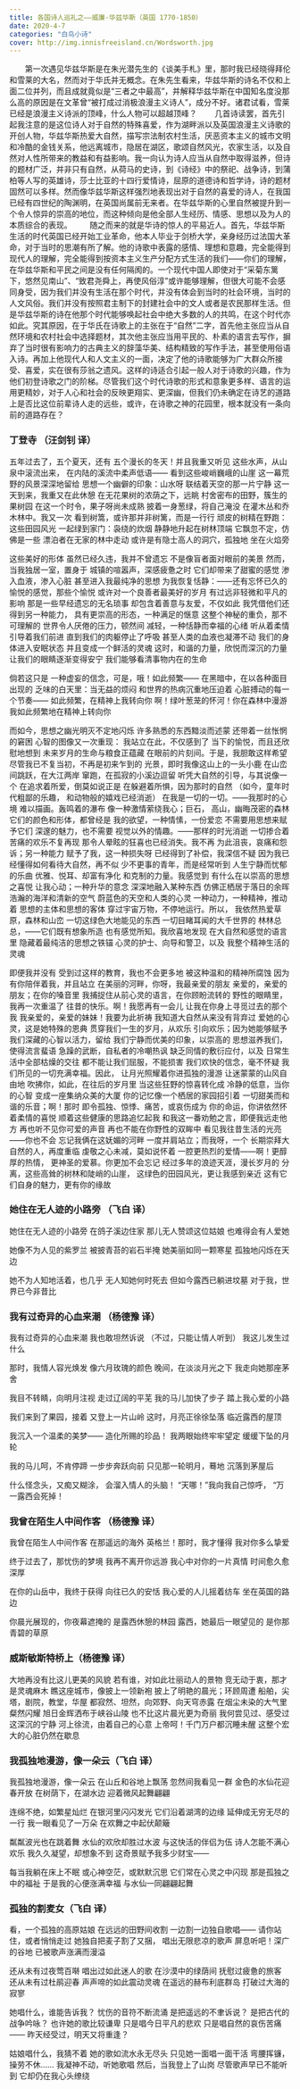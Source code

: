 ```yaml
---
title: 各国诗人巡礼之——威廉·华兹华斯（英国 1770-1850）
date: 2020-4-7
categories: "白鸟小诗"
cover: http://img.innisfreeisland.cn/Wordsworth.jpg
---
```


&#8194;&#8194;&#8194;&#8194;第一次遇见华兹华斯是在朱光潜先生的《谈美手札》里，那时我已经晓得拜伦和雪莱的大名，然而对于华氏并无概念。在朱先生看来，华兹华斯的诗名不仅和上面二位并列，而且成就竟似是“三者之中最高”，并解释华兹华斯在中国知名度没那么高的原因是在文革曾“被打成过消极浪漫主义诗人”，成分不好。诸君试看，雪莱已经是浪漫主义诗派的顶峰，什么人物可以超越顶峰？
&#8194;&#8194;&#8194;&#8194;几首诗读罢，首先引起我注意的是这位诗人对于自然的特殊喜爱，作为湖畔派以及英国浪漫主义诗歌的开创人物，华兹华斯热爱大自然，描写宗法制农村生活，厌恶资本主义的城市文明和冷酷的金钱关系，他远离城市，隐居在湖区，歌颂自然风光，农家生活，以及自然对人性所带来的教益和有益影响。我一向认为诗人应当从自然中取得滋养，但诗的题材广泛，并非只有自然，从荷马的史诗，到《诗经》中的祭祀、战争诗，到蒲柏等人写的英雄诗，莎士比亚的十四行爱情诗，屈原的道德诗和哲学诗，诗的题材固然可以多样。然而像华兹华斯这样强烈地表现出对于自然的喜爱的诗人，在我国已经有四世纪的陶渊明，在英国尚属前无来者。在华兹华斯的心里自然被提升到一个令人惊异的崇高的地位，而这种倾向是他全部人生经历、情感、思想以及为人的本质综合的表现。
&#8194;&#8194;&#8194;&#8194;随之而来的就是华诗的惊人的平易近人。首先，华兹华斯生活的时代英国已经开始工业革命，他本人毕业于剑桥大学，亲身经历过法国大革命，对于当时的思潮有所了解。他的诗歌中表露的感情、理想和意趣，完全能得到现代人的理解，完全能得到按资本主义生产分配方式生活的我们——你们的理解，在华兹华斯和平民之间是没有任何隔阂的。一个现代中国人即使对于“采菊东篱下，悠然见南山”、“致君尧舜上，再使风俗淳”或许能够理解，但很大可能不会感同身受，因为我们并没有生活在那个时代，并没有体会到当时的社会环境，当时的人文风俗。我们并没有按照君主制下的封建社会中的文人或者是农民那样生活。但是华兹华斯的诗在他那个时代能够唤起社会中绝大多数的人的共鸣，在这个时代亦如此。究其原因，在于华氏在诗歌上的主张在于“自然”二字，首先他主张应当从自然环境和农村社会中选择题材，其次他主张应当用平民的、朴素的语言去写作，摒弃了当时很有影响力的古典主义的辞藻华美、结构精致的写作手法，甚至使用俗语入诗。再加上他现代人和人文主义的一面，决定了他的诗歌能够为广大群众所接受、喜爱，实在很有莎翁之遗风。这样的诗适合引起一般人对于诗歌的兴趣，作为他们初登诗歌之门的阶梯。尽管我们这个时代诗歌的形式和意象更多样、语言的运用更精妙，对于人心和社会的反映更翔实、更深幽，但我们仍未确定在诗艺的道路上是否比这位前辈诗人走的远些，或许，在诗歌之神的花园里，根本就没有一条向前的道路存在？

### 丁登寺 （汪剑钊 译）

五年过去了，五个夏天，还有
五个漫长的冬天！并且我重又听见
这些水声，从山泉中滚流出来，
在内陆的溪流中柔声低语——
看到这些峻峭巍峨的山崖
这一幕荒野的风景深深地留给
思想一个幽僻的印象：山水呀
联结着天空的那一片宁静
这一天到来，我重又在此休憩
在无花果树的浓荫之下，远眺
村舍密布的田野，簇生的果树园
在这一个时令，果子呀尚未成熟
披着一身葱绿，将自己淹没
在灌木丛和乔木林中。我又一次
看到树篙，或许那并非树篱，而是一行行
顽皮的树精在野跑：这些田园风光
一起绿到家门：袅绕的炊烟
静静地升起在树林顶端
它飘忽不定，仿佛是一些
漂泊者在无家的林中走动
或许是有隐士高人的洞穴，孤独地
坐在火焰旁

这些美好的形体
虽然已经久违，我并不曾遗忘
不是像盲者面对眼前的美景
然而，当我独居一室，置身于
城镇的喧嚣声，深感疲惫之时
它们却带来了甜蜜的感觉
渗入血液，渗入心脏
甚至进入我最纯净的思想
为我恢复恬静：——还有忘怀已久的
愉悦的感觉，那些个愉悦
或许对一个良善者最美好的岁月
有过远非轻微和平凡的影响
那是一些早经遗忘的无名琐事
却包含着善意与友爱，不仅如此
我凭借他们还得到另一种能力，
具有更崇高的形态，一种满足的惬意
这整个神秘的重负，那不可理解的
世界令人厌倦的压力，顿然间
减轻，一种恬静而幸福的心绪
听从着柔情引导着我们前进
直到我们的肉躯停止了呼吸
甚至人类的血液也凝滞不动
我们的身体进入安眠状态
并且变成一个鲜活的灵魂
这时，和谐的力量，欣悦而深沉的力量
让我们的眼睛逐渐变得安宁
我们能够看清事物内在的生命

倘若这只是
一种虚妄的信念，可是，哦！如此频繁——
在黑暗中，在以各种面目出现的
乏味的白天里：当无益的烦闷
和世界的热病沉重地压迫着
心脏搏动的每一个节奏——
如此频繁，在精神上我转向你
啊！绿叶葱茏的怀河！你在森林中漫游
我如此频繁地在精神上转向你

而如今，思想之幽光明灭不定地闪烁
许多熟悉的东西黯淡而述蒙
还带着一丝怅惘的窘困
心智的图像又一次重现：
我站立在此，不仅感到了
当下的愉悦，而且还欣慰地想到
未来岁月的生命与粮食正蕴藏
在眼前的片刻间。于是，我胆敢这样希望
尽管我已不复当初，不再是初来乍到的
光景，即时我像这山上的一头小鹿
在山峦间跳跃，在大江两岸
窜跑，在孤寂的小溪边逗留
听凭大自然的引导，与其说像一个
在追求着所爱，倒莫如说正是
在躲避着所惧，因为那时的自然
（如今，童年时代粗鄙的乐趣，
和动物般的嬉戏已经消逝）
在我是一切的一切。——我那时的心境
难以描画。轰鸣着的瀑布
像一种激情萦绕我心；巨石，
高山，幽晦茂密的森林
它们的颜色和形体，都曾经是
我的欲望，一种情愫，一份爱恋
不需要用思想来赋予它们
深邃的魅力，也不需要
视觉以外的情趣。——那样的时光消逝
一切掺合着苦痛的欢乐不复再现
那令人晕眩的狂喜也已经消失。我不再
为此沮丧，哀痛和怨诉；另一种能力
赋予了我，这一种损失呀
已经得到了补偿，我深信不疑
因为我已经懂得如何看待大自然，再不似
少不更事的青年，而是经常听到
人生宁静而忧郁的乐曲
优雅、悦耳、却富有净化
和克制的力量。我感觉到
有什么在以崇高的思想之喜悦
让我心动；一种升华的意念
深深地融入某种东西
仿佛正栖居于落日的余晖
浩瀚的海洋和清新的空气
蔚蓝色的天空和人类的心灵
一种动力，一种精神，推动着
思想的主体和思想的客体
穿过宇宙万物，不停地运行。所以，
我依然热爱草原，森林和山峦
一切这绿色大地能见的东西
一切目睹耳闻的大千世界的
林林总总，——它们既有想象所造
也有感觉所知。我欣喜地发现
在大自然和感觉的语言里
隐藏着最纯洁的思想之铁锚
心灵的护士、向导和警卫，以及
我整个精神生活的灵魂

即便我并没有
受到过这样的教育，我也不会更多地
被这种温和的精神所腐蚀
因为有你陪伴着我，并且站立
在美丽的河畔，你呀，我最亲爱的朋友
亲爱的，亲爱的朋友；在你的嗓音里
我捕捉住从前心灵的语言，在你顾盼流转的
野性的眼睛里，我再一次重温了
往昔的快乐。啊！我愿再有一会儿
让我在你身上寻觅过去的那个我
我亲爱的，亲爱的妹妹！我要为此祈祷
我知道大自然从来没有背弃过
爱她的心灵，这是她特殊的恩典
贯穿我们一生的岁月，从欢乐
引向欢乐；因为她能够赋予
我们深藏的心智以活力，留给
我们宁静而优美的印象，以崇高的
思想滋养我们，使得流言蜚语
急躁的武断，自私者的冷嘲热讽
缺乏同情的敷衍应付，以及
日常生活中全部枯燥的交往
都不能让我们屈服，不能损害
我们欢快的信念，毫不怀疑
我们所见的一切充满幸福。因此，
让月光照耀着你进孤独的漫游
让迷蒙蒙的山风自由地
吹拂你，如此，在往后的岁月里
当这些狂野的惊喜转化成
冷静的低意，当你的心智
变成一座集纳众美的大厦
你的记忆像一个栖居的家园招引着
一切甜美而和谐的乐音；啊！那时
即令孤独、惊悸、痛苦，或哀伤成为
你的命运，你讲依然怀着柔情的喜悦
顺着这些健康的思路追忆起我
和我这一番劝勉之言，即便我远走他方
再也听不见你可爱的声音
再也不能在你野性的双眸中
看见我往昔生活的光亮——你也不会
忘记我俩在这妩媚的河畔
一度并肩站立；而我呀，一个
长期崇拜大自然的人，再度重临
虔敬之心未减，莫如说怀着
一腔更热烈的爱情——啊！更醇厚的热情，
更神圣的爱慕。你更加不会忘记
经过多年的浪迹天涯，漫长岁月的
分离，这些高耸的树林和陡峭的山崖，
这绿色的田园风光，更让我感到亲近
这有它们自身的魅力，更有你的缘故


### 她住在无人迹的小路旁 （飞白 译）

她住在无人迹的小路旁
在鸽子溪边住家
那儿无人赞颂这位姑娘
也难得会有人爱她

她像不为人见的紫罗兰
被披青苔的岩石半掩
她美丽如同一颗寒星
孤独地闪烁在天边

她不为人知地活着，也几乎
无人知她何时死去
但如今露西已躺进坟墓
对于我，世界已今非昔比

### 我有过奇异的心血来潮 （杨德豫 译）

我有过奇异的心血来潮
我也敢坦然诉说
（不过，只能让情人听到）
我这儿发生过什么

那时，我情人容光焕发
像六月玫瑰的颜色
晚间，在淡淡月光之下
我走向她那座茅舍

我目不转睛，向明月注视
走过辽阔的平芜
我的马儿加快了步子
踏上我心爱的小路

我们来到了果园，接着
又登上一片山岭
这时，月亮正徐徐坠落
临近露西的屋顶

我沉入一个温柔的美梦——
造化所赐的珍品！
我两眼始终牢牢望定
缓缓下坠的月轮

我的马儿呵，不肯停蹄
一步步奔跃向前
只见那一轮明月，蓦地
沉落到茅屋后

什么怪念头，又痴又糊涂，
会溜入情人的头脑！
“天哪！”我向我自己惊呼，
“万一露西会死掉！

### 我曾在陌生人中间作客 （杨德豫 译）

我曾在陌生人中间作客
在那遥远的海外
英格兰！那时，我才懂得
我对你多么挚爱

终于过去了，那忧伤的梦境
我再不离开你远游
我心中对你的一片真情
时间愈久愈深厚

在你的山岳中，我终于获得
向往已久的安恬
我心爱的人儿摇着纺车
坐在英国的路边

你晨光展现的，你夜幕遮掩的
是露西休憩的林园
露西，她最后一眼望见的
是你那青碧的草原

### 威斯敏斯特桥上（杨德豫 译）

大地再没有比这儿更美的风貌
若有谁，对如此壮丽动人的景物
竞无动于衷，那才是灵魂麻木
瞧这座城市，像披上一领新袍
披上了明艳的晨光；环顾周遭
船舶，尖塔，剧院，教堂，华屋
都寂然、坦然，向郊野、向天穹赤露
在烟尘未染的大气里粲然闪耀
旭日金辉洒布于峡谷山陵
也不比这片晨光更为奇丽
我何尝见过、感受过这深沉的宁静
河上徐流，由着自己的心意
上帝呵！千门万户都沉睡未醒
这整个宏大的心脏仍然在歇息

### 我孤独地漫游，像一朵云（飞白 译）

我孤独地漫游，像一朵云
在山丘和谷地上飘荡
忽然间我看见一群
金色的水仙花迎春开放
在树荫下，在湖水边
迎着微风起舞翩翩

连绵不绝，如繁星灿烂
在银河里闪闪发光
它们沿着湖湾的边缘
延伸成无穷无尽的一行
我一眼看见了一万朵
在欢舞之中起伏颠簸

粼粼波光也在跳着舞
水仙的欢欣却胜过水波
与这快活的伴侣为伍
诗人怎能不满心欢乐
我久久凝望，却想象不到
这奇景赋予我多少财宝——

每当我躺在床上不眠
或心神空茫，或默默沉思
它们常在心灵之中闪现
那是孤独之中的福祉
于是我的心便涨满幸福
与水仙一同翩翩起舞

### 孤独的割麦女（飞白 译）

看，一个孤独的高原姑娘
在远远的田野间收割
一边割一边独自歌唱——
请你站住，或者悄悄走过
她独自把麦子割了又捆，
唱出无限悲凉的歌声
屏息听吧！深广的谷地
已被歌声涨满而漫溢

还从未有过夜莺百啭
唱出过如此迷人的歌
在沙漠中的绿荫间
抚慰过疲惫的旅客
还从未有过杜鹃迎春
声声啼的如此震动灵魂
在遥远的赫布利底群岛
打破过大海的寂寥

她唱什么，谁能告诉我？
忧伤的音符不断流涌
是把遥远的不聿诉说？
是把古代的战争吟咏？
也许她的歌比较谦卑
只是唱今日平凡的悲欢
只是唱自然的哀伤苦痛——
昨天经受过，明天又将重逢？

姑娘唱什么，我猜不着
她的歌如流水永无尽头
只见她一面唱一面干活
弯腰挥镰，操劳不休……
我凝神不动，听她歌唱
然后，当我登上了山岗
尽管歌声早已不能听到
它却仍在我心头缭绕